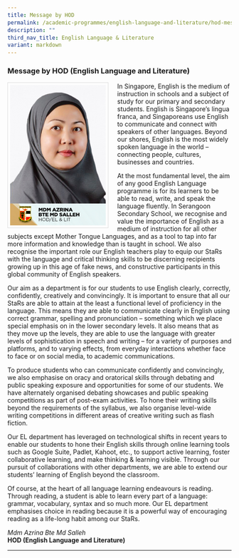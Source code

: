 ```yaml
---
title: Message by HOD
permalink: /academic-programmes/english-language-and-literature/hod-message/
description: ""
third_nav_title: English Language & Literature
variant: markdown
---
```

### Message by HOD (English Language and Literature)

<img src="/images/School%20Management%20Team/Azrina%20Md%20Salleh.jpg" style="width:215px; height:315px; margin-right:20px; border:0.5px solid Gainsboro; padding: 5px" align="Left">

In Singapore, English is the medium of instruction in schools and a subject of study for our primary and secondary students. English is Singapore’s lingua franca, and Singaporeans use English to communicate and connect with speakers of other languages. Beyond our shores, English is the most widely spoken language in the world – connecting people, cultures, businesses and countries.

At the most fundamental level, the aim of any good English Language programme is for its learners to be able to read, write, and speak the language fluently. In Serangoon Secondary School, we recognise and value the importance of English as a medium of instruction for all other subjects except Mother Tongue Languages, and as a tool to tap into far more information and knowledge than is taught in school. We also recognise the important role our English teachers play to equip our StaRs with the language and critical thinking skills to be discerning recipients growing up in this age of fake news, and constructive participants in this global community of English speakers.

Our aim as a department is for our students to use English clearly, correctly, confidently, creatively and convincingly. It is important to ensure that all our StaRs are able to attain at the least a functional level of proficiency in the language. This means they are able to communicate clearly in English using correct grammar, spelling and pronunciation – something which we place special emphasis on in the lower secondary levels. It also means that as they move up the levels, they are able to use the language with greater levels of sophistication in speech and writing – for a variety of purposes and platforms, and to varying effects, from everyday interactions whether face to face or on social media, to academic communications.

To produce students who can communicate confidently and convincingly, we also emphasise on oracy and oratorical skills through debating and public speaking exposure and opportunities for some of our students. We have alternately organised debating showcases and public speaking competitions as part of post-exam activities. To hone their writing skills beyond the requirements of the syllabus, we also organise level-wide writing competitions in different areas of creative writing such as flash fiction. 

Our EL department has leveraged on technological shifts in recent years to enable our students to hone their English skills through online learning tools such as Google Suite, Padlet, Kahoot, etc., to support active learning, foster collaborative learning, and make thinking &amp; learning visible. Through our pursuit of collaborations with other departments, we are able to extend our students’ learning of English beyond the classroom. 

Of course, at the heart of all language learning endeavours is reading. Through reading, a student is able to learn every part of a language: grammar, vocabulary, syntax and so much more. Our EL department emphasises choice in reading because it is a powerful way of encouraging reading as a life-long habit among our StaRs. 

*Mdm Azrina Bte Md Salleh*
<br>**HOD (English Language and Literature)**

<hr>
